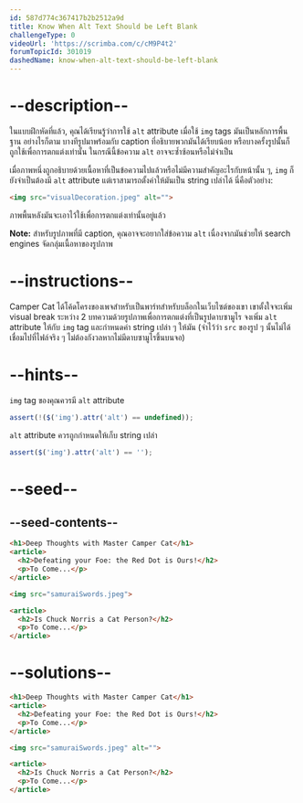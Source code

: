 ```yaml
---
id: 587d774c367417b2b2512a9d
title: Know When Alt Text Should be Left Blank
challengeType: 0
videoUrl: 'https://scrimba.com/c/cM9P4t2'
forumTopicId: 301019
dashedName: know-when-alt-text-should-be-left-blank
---
```


# --description--

ในแบบฝึกหัดที่แล้ว, คุณได้เรียนรู้ว่าการใช้ `alt` attribute เมื่อใช้ `img` tags มันเป็นหลักการพื้นฐาน 
อย่างไรก็ตาม บางทีรูปมาพร้อมกับ caption ที่อธิบายพวกมันได้เรียบน้อย หรือบางครั้งรูปนั้นก็ถูกใช้เพื่อการตกแต่งเท่านั้น
ในกรณีนี้ข้อความ `alt` อาจจะซ้ำซ้อนหรือไม่จำเป็น

เมื่อภาพหนึ่งถูกอธิบายด้วยเนื้อหาที่เป็นข้อความไปแล้วหรือไม่มีความสำคัญอะไรกับหน้านั้น ๆ, `img` ก็ยังจำเป็นต้องมี `alt` attribute แต่เราสามารถตั้งค่าให้มันเป็น string เปล่าได้ นี่คือตัวอย่าง:

```html
<img src="visualDecoration.jpeg" alt="">
```

ภาพพื้นหลังมันจะเอาไว้ใช้เพื่อการตกแต่งเท่านั้นอยู่แล้ว

**Note:** สำหรับรูปภาพที่มี caption, คุณอาจจะอยากใส่ข้อความ  `alt` เนื่องจากมันช่วยให้ search engines จัดกลุ่มเนื้อหาของรูปภาพ

# --instructions--

Camper Cat ได้โค้ดโครงของเพจสำหรับเป็นพาร์ทสำหรับบล็อกในเว็บไซต์ของเขา เขาตั้งใจจะเพิ่ม visual break ระหว่าง 2 บทความด้วยรูปภาพเพื่อการตกแต่งที่เป็นรูปดาบซามูไร
จงเพิ่ม `alt` attribute ให้กับ `img` tag และกำหนดค่า string เปล่า ๆ ให้มัน (จำไว้ว่า `src` ของรูป ๆ นั้นไม่ได้เชื่อมไปที่ไฟล์จริง ๆ ไม่ต้องกังวลหากไม่มีดาบซามูไรขึ้นบนจอ)

# --hints--

`img` tag ของคุณควรมี `alt` attribute

```js
assert(!($('img').attr('alt') == undefined));
```

`alt` attribute ควรถูกกำหนดให้เก็บ string เปล่า

```js
assert($('img').attr('alt') == '');
```

# --seed--

## --seed-contents--

```html
<h1>Deep Thoughts with Master Camper Cat</h1>
<article>
  <h2>Defeating your Foe: the Red Dot is Ours!</h2>
  <p>To Come...</p>
</article>

<img src="samuraiSwords.jpeg">

<article>
  <h2>Is Chuck Norris a Cat Person?</h2>
  <p>To Come...</p>
</article>
```

# --solutions--

```html
<h1>Deep Thoughts with Master Camper Cat</h1>
<article>
  <h2>Defeating your Foe: the Red Dot is Ours!</h2>
  <p>To Come...</p>
</article>

<img src="samuraiSwords.jpeg" alt="">

<article>
  <h2>Is Chuck Norris a Cat Person?</h2>
  <p>To Come...</p>
</article>
```
